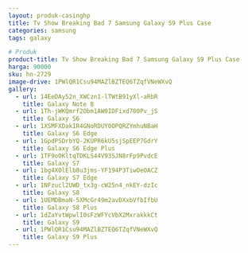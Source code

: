 ```yaml
---
layout: produk-casinghp
title: Tv Show Breaking Bad 7 Samsung Galaxy S9 Plus Case
categories: samsung
tags: galaxy

# Produk
product-title: Tv Show Breaking Bad 7 Samsung Galaxy S9 Plus Case
harga: 90000
sku: hn-2729
image-drive: 1PWlQR1Csu94MAZlBZTEQ6TZqfVNeWXvQ
gallery:
  - url: 14EeDAy52n_XWCzn1-lTWtB91yXl-aRbR
    title: Galaxy Note 8
  - url: 1Th-jWKQmrf2Obm1AW0IDFixd700Pv_jS
    title: Galaxy S6
  - url: 1XSMFXDakIR4GNoRDUY0OPQRZYmhuNBaH
    title: Galaxy S6 Edge
  - url: 1GpdPSDrbYQ-2KUPR6kU5sjSpEEP7GdrY
    title: Galaxy S6 Edge Plus
  - url: 1TF9oOKltqTDKLS44V93SJN8rFp9PvdcE
    title: Galaxy S7
  - url: 1bg4XOlElb8u3jms-YF194P3TiwOeOACZ
    title: Galaxy S7 Edge
  - url: 1NFzucl2UWD_tx3g-cW25n4_nkEY-dzIc
    title: Galaxy S8
  - url: 1UEMDBmaN-5XMcGr49m2avDXxbVfbIfbU
    title: Galaxy S8 Plus
  - url: 1dZaYvtWpwlI0sFzWFYcVbX2MxrakkkCt
    title: Galaxy S9
  - url: 1PWlQR1Csu94MAZlBZTEQ6TZqfVNeWXvQ
    title: Galaxy S9 Plus
---
```

